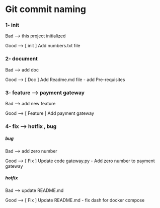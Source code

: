 # Git commit naming 

### 1- init 
Bad  --> this project initialized 

Good --> [ init ] Add numbers.txt file

### 2- document
Bad  --> add doc  

Good --> [ Doc ] Add Readme.md file - add Pre-requisites

### 3- feature --> payment gateway
Bad  --> add new feature   

Good --> [ Feature ] Add payment gateway 

### 4- fix --> hotfix , bug 

##### bug
Bad  --> add zero number     

Good --> [ Fix ] Update code gateway.py - Add zero number to payment gateway 

##### hotfix 
Bad  --> update README.md

Good --> [ Fix ] Update README.md - fix dash for docker compose 
